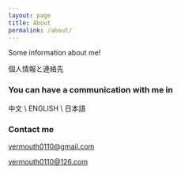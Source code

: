 ```yaml
---
layout: page
title: About
permalink: /about/
---
```


Some information about me!

個人情報と連絡先


### You can have a communication with me in

中文 \ ENGLISH \ 日本語

### Contact me

[vermouth0110@gmail.com](mailto:vermouth0110@gmail.com)

[vermouth0110@126.com](mailto:vermouth0110@126.com)
